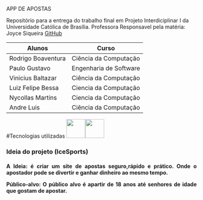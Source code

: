 APP DE APOSTAS 

Repositório para a entrega do trabalho final em Projeto Interdiciplinar I da Universidade Católica de Brasília.
Professora Responsavel pela matéria: Joyce Siqueira  [GitHub](https://github.com/joycitta-siqueira)

| Alunos | Curso |
| --- | --- |
| Rodrigo Boaventura | Ciência da Computação |
| Paulo Gustavo | Engenharia de Software |
| Vinicius Baltazar | Ciência da Computação |
| Luiz Felipe Bessa | Ciencia da Computação | 
| Nycollas Martins| Ciencia da Computação|
| Andre Luis| Ciência da Computação |
#Tecnologias utilizadas
<img src="https://cdn.jsdelivr.net/gh/devicons/devicon/icons/c/c-original.svg" width="50" height="50"/><img src="https://cdn.jsdelivr.net/gh/devicons/devicon/icons/html5/html5-plain-wordmark.svg" width="50" height="50"/>
### Ideia do projeto (IceSports)
<h4 align="justify"><p>A Ideia: é criar um site de apostas seguro,rápido e prático. Onde o apostador pode se divertir e ganhar dinheiro ao mesmo tempo.
 
 
<p>Público-alvo: O público alvo é apartir de 18 anos até senhores de idade que gostam de apostar.
